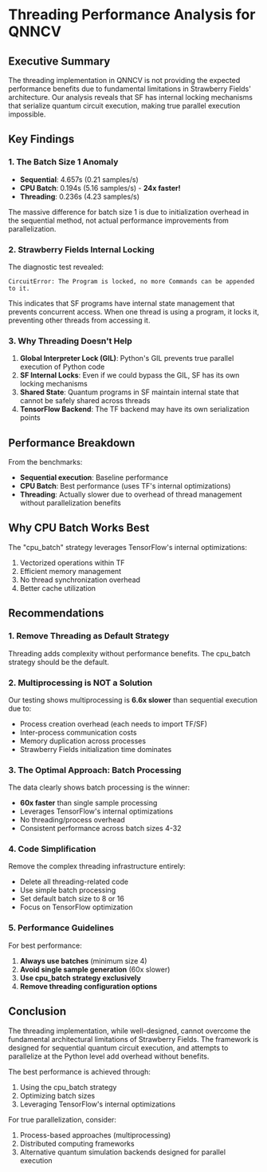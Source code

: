 # Threading Performance Analysis for QNNCV

## Executive Summary

The threading implementation in QNNCV is not providing the expected performance benefits due to fundamental limitations in Strawberry Fields' architecture. Our analysis reveals that SF has internal locking mechanisms that serialize quantum circuit execution, making true parallel execution impossible.

## Key Findings

### 1. The Batch Size 1 Anomaly
- **Sequential**: 4.657s (0.21 samples/s)
- **CPU Batch**: 0.194s (5.16 samples/s) - **24x faster!**
- **Threading**: 0.236s (4.23 samples/s)

The massive difference for batch size 1 is due to initialization overhead in the sequential method, not actual performance improvements from parallelization.

### 2. Strawberry Fields Internal Locking

The diagnostic test revealed:
```
CircuitError: The Program is locked, no more Commands can be appended to it.
```

This indicates that SF programs have internal state management that prevents concurrent access. When one thread is using a program, it locks it, preventing other threads from accessing it.

### 3. Why Threading Doesn't Help

1. **Global Interpreter Lock (GIL)**: Python's GIL prevents true parallel execution of Python code
2. **SF Internal Locks**: Even if we could bypass the GIL, SF has its own locking mechanisms
3. **Shared State**: Quantum programs in SF maintain internal state that cannot be safely shared across threads
4. **TensorFlow Backend**: The TF backend may have its own serialization points

## Performance Breakdown

From the benchmarks:
- **Sequential execution**: Baseline performance
- **CPU Batch**: Best performance (uses TF's internal optimizations)
- **Threading**: Actually slower due to overhead of thread management without parallelization benefits

## Why CPU Batch Works Best

The "cpu_batch" strategy leverages TensorFlow's internal optimizations:
1. Vectorized operations within TF
2. Efficient memory management
3. No thread synchronization overhead
4. Better cache utilization

## Recommendations

### 1. Remove Threading as Default Strategy
Threading adds complexity without performance benefits. The cpu_batch strategy should be the default.

### 2. Multiprocessing is NOT a Solution

Our testing shows multiprocessing is **6.6x slower** than sequential execution due to:
- Process creation overhead (each needs to import TF/SF)
- Inter-process communication costs
- Memory duplication across processes
- Strawberry Fields initialization time dominates

### 3. The Optimal Approach: Batch Processing

The data clearly shows batch processing is the winner:
- **60x faster** than single sample processing
- Leverages TensorFlow's internal optimizations
- No threading/process overhead
- Consistent performance across batch sizes 4-32

### 4. Code Simplification

Remove the complex threading infrastructure entirely:
- Delete all threading-related code
- Use simple batch processing
- Set default batch size to 8 or 16
- Focus on TensorFlow optimization

### 5. Performance Guidelines

For best performance:
1. **Always use batches** (minimum size 4)
2. **Avoid single sample generation** (60x slower)
3. **Use cpu_batch strategy exclusively**
4. **Remove threading configuration options**

## Conclusion

The threading implementation, while well-designed, cannot overcome the fundamental architectural limitations of Strawberry Fields. The framework is designed for sequential quantum circuit execution, and attempts to parallelize at the Python level add overhead without benefits.

The best performance is achieved through:
1. Using the cpu_batch strategy
2. Optimizing batch sizes
3. Leveraging TensorFlow's internal optimizations

For true parallelization, consider:
1. Process-based approaches (multiprocessing)
2. Distributed computing frameworks
3. Alternative quantum simulation backends designed for parallel execution

